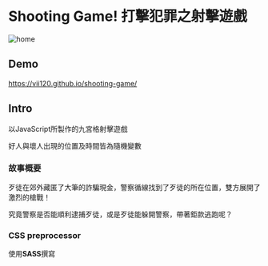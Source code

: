 # Shooting Game! 打擊犯罪之射擊遊戲

![home](https://i.imgur.com/S27dN3Y.png)

## Demo

https://vii120.github.io/shooting-game/

## Intro

以JavaScript所製作的九宮格射擊遊戲

好人與壞人出現的位置及時間皆為隨機變數

### 故事概要

歹徒在郊外藏匿了大筆的詐騙現金，警察循線找到了歹徒的所在位置，雙方展開了激烈的槍戰！

究竟警察是否能順利逮捕歹徒，或是歹徒能躲開警察，帶著鉅款逃跑呢？

### CSS preprocessor

使用**SASS**撰寫
